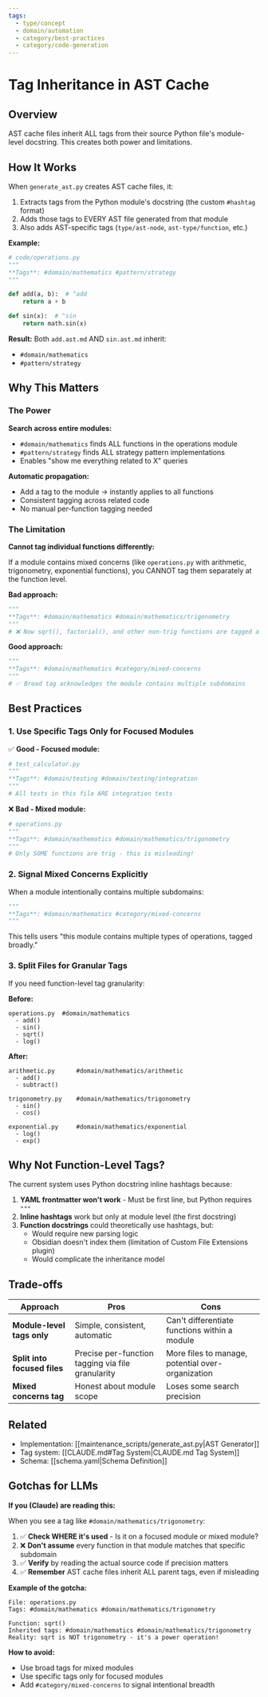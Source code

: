 ```yaml
---
tags:
  - type/concept
  - domain/automation
  - category/best-practices
  - category/code-generation
---
```


# Tag Inheritance in AST Cache

## Overview

AST cache files inherit ALL tags from their source Python file's module-level docstring. This creates both power and limitations.

## How It Works

When `generate_ast.py` creates AST cache files, it:

1. Extracts tags from the Python module's docstring (the custom `#hashtag` format)
2. Adds those tags to EVERY AST file generated from that module
3. Also adds AST-specific tags (`type/ast-node`, `ast-type/function`, etc.)

**Example:**

```python
# code/operations.py
"""
**Tags**: #domain/mathematics #pattern/strategy
"""

def add(a, b):  # ^add
    return a + b

def sin(x):  # ^sin
    return math.sin(x)
```

**Result:** Both `add.ast.md` AND `sin.ast.md` inherit:
- `#domain/mathematics`
- `#pattern/strategy`

## Why This Matters

### The Power

**Search across entire modules:**
- `#domain/mathematics` finds ALL functions in the operations module
- `#pattern/strategy` finds ALL strategy pattern implementations
- Enables "show me everything related to X" queries

**Automatic propagation:**
- Add a tag to the module → instantly applies to all functions
- Consistent tagging across related code
- No manual per-function tagging needed

### The Limitation

**Cannot tag individual functions differently:**

If a module contains mixed concerns (like `operations.py` with arithmetic, trigonometry, exponential functions), you CANNOT tag them separately at the function level.

**Bad approach:**
```python
"""
**Tags**: #domain/mathematics #domain/mathematics/trigonometry
"""
# ❌ Now sqrt(), factorial(), and other non-trig functions are tagged as trig!
```

**Good approach:**
```python
"""
**Tags**: #domain/mathematics #category/mixed-concerns
"""
# ✅ Broad tag acknowledges the module contains multiple subdomains
```

## Best Practices

### 1. Use Specific Tags Only for Focused Modules

✅ **Good - Focused module:**
```python
# test_calculator.py
"""
**Tags**: #domain/testing #domain/testing/integration
"""
# All tests in this file ARE integration tests
```

❌ **Bad - Mixed module:**
```python
# operations.py
"""
**Tags**: #domain/mathematics #domain/mathematics/trigonometry
"""
# Only SOME functions are trig - this is misleading!
```

### 2. Signal Mixed Concerns Explicitly

When a module intentionally contains multiple subdomains:

```python
"""
**Tags**: #domain/mathematics #category/mixed-concerns
"""
```

This tells users "this module contains multiple types of operations, tagged broadly."

### 3. Split Files for Granular Tags

If you need function-level tag granularity:

**Before:**
```
operations.py  #domain/mathematics
  - add()
  - sin()
  - sqrt()
  - log()
```

**After:**
```
arithmetic.py      #domain/mathematics/arithmetic
  - add()
  - subtract()

trigonometry.py    #domain/mathematics/trigonometry
  - sin()
  - cos()

exponential.py     #domain/mathematics/exponential
  - log()
  - exp()
```

## Why Not Function-Level Tags?

The current system uses Python docstring inline hashtags because:

1. **YAML frontmatter won't work** - Must be first line, but Python requires `"""`
2. **Inline hashtags** work but only at module level (the first docstring)
3. **Function docstrings** could theoretically use hashtags, but:
   - Would require new parsing logic
   - Obsidian doesn't index them (limitation of Custom File Extensions plugin)
   - Would complicate the inheritance model

## Trade-offs

| Approach | Pros | Cons |
|----------|------|------|
| **Module-level tags only** | Simple, consistent, automatic | Can't differentiate functions within a module |
| **Split into focused files** | Precise per-function tagging via file granularity | More files to manage, potential over-organization |
| **Mixed concerns tag** | Honest about module scope | Loses some search precision |

## Related

- Implementation: [[maintenance_scripts/generate_ast.py|AST Generator]]
- Tag system: [[CLAUDE.md#Tag System|CLAUDE.md Tag System]]
- Schema: [[schema.yaml|Schema Definition]]

## Gotchas for LLMs

**If you (Claude) are reading this:**

When you see a tag like `#domain/mathematics/trigonometry`:

1. ✅ **Check WHERE it's used** - Is it on a focused module or mixed module?
2. ❌ **Don't assume** every function in that module matches that specific subdomain
3. ✅ **Verify** by reading the actual source code if precision matters
4. ✅ **Remember** AST cache files inherit ALL parent tags, even if misleading

**Example of the gotcha:**

```
File: operations.py
Tags: #domain/mathematics #domain/mathematics/trigonometry

Function: sqrt()
Inherited tags: #domain/mathematics #domain/mathematics/trigonometry
Reality: sqrt is NOT trigonometry - it's a power operation!
```

**How to avoid:**
- Use broad tags for mixed modules
- Use specific tags only for focused modules
- Add `#category/mixed-concerns` to signal intentional breadth
